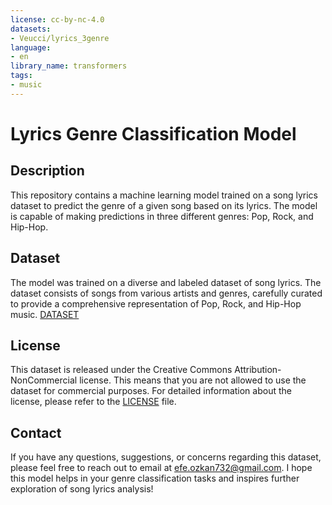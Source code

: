 ```yaml
---
license: cc-by-nc-4.0
datasets:
- Veucci/lyrics_3genre
language:
- en
library_name: transformers
tags:
- music
---
```


# Lyrics Genre Classification Model

## Description

This repository contains a machine learning model trained on a song lyrics dataset to predict the genre of a given song based on its lyrics. The model is capable of making predictions in three different genres: Pop, Rock, and Hip-Hop.

## Dataset

The model was trained on a diverse and labeled dataset of song lyrics. The dataset consists of songs from various artists and genres, carefully curated to provide a comprehensive representation of Pop, Rock, and Hip-Hop music.
[DATASET](https://huggingface.co/datasets/Veucci/lyrics_3genre)

## License

This dataset is released under the Creative Commons Attribution-NonCommercial license. This means that you are not allowed to use the dataset for commercial purposes. For detailed information about the license, please refer to the [LICENSE](./LICENSE) file.

## Contact

If you have any questions, suggestions, or concerns regarding this dataset, please feel free to reach out to email at [efe.ozkan732@gmail.com](mailto:efe.ozkan732@gmail.com).
I hope this model helps in your genre classification tasks and inspires further exploration of song lyrics analysis!

